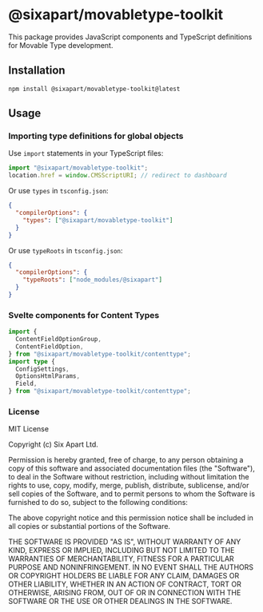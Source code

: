 # @sixapart/movabletype-toolkit

This package provides JavaScript components and TypeScript definitions for Movable Type development.

## Installation

```
npm install @sixapart/movabletype-toolkit@latest
```

## Usage

### Importing type definitions for global objects

Use `import` statements in your TypeScript files:

```ts
import "@sixapart/movabletype-toolkit";
location.href = window.CMSScriptURI; // redirect to dashboard
```

Or use `types` in `tsconfig.json`:

```json
{
  "compilerOptions": {
    "types": ["@sixapart/movabletype-toolkit"]
  }
}
```

Or use `typeRoots` in `tsconfig.json`:

```json
{
  "compilerOptions": {
    "typeRoots": ["node_modules/@sixapart"]
  }
}
```

### Svelte components for Content Types

```ts
import {
  ContentFieldOptionGroup,
  ContentFieldOption,
} from "@sixapart/movabletype-toolkit/contenttype";
import type {
  ConfigSettings,
  OptionsHtmlParams,
  Field,
} from "@sixapart/movabletype-toolkit/contenttype";
```

### License

MIT License

Copyright (c) Six Apart Ltd.

Permission is hereby granted, free of charge, to any person obtaining a copy
of this software and associated documentation files (the "Software"), to deal
in the Software without restriction, including without limitation the rights
to use, copy, modify, merge, publish, distribute, sublicense, and/or sell
copies of the Software, and to permit persons to whom the Software is
furnished to do so, subject to the following conditions:

The above copyright notice and this permission notice shall be included in all
copies or substantial portions of the Software.

THE SOFTWARE IS PROVIDED "AS IS", WITHOUT WARRANTY OF ANY KIND, EXPRESS OR
IMPLIED, INCLUDING BUT NOT LIMITED TO THE WARRANTIES OF MERCHANTABILITY,
FITNESS FOR A PARTICULAR PURPOSE AND NONINFRINGEMENT. IN NO EVENT SHALL THE
AUTHORS OR COPYRIGHT HOLDERS BE LIABLE FOR ANY CLAIM, DAMAGES OR OTHER
LIABILITY, WHETHER IN AN ACTION OF CONTRACT, TORT OR OTHERWISE, ARISING FROM,
OUT OF OR IN CONNECTION WITH THE SOFTWARE OR THE USE OR OTHER DEALINGS IN THE
SOFTWARE.
